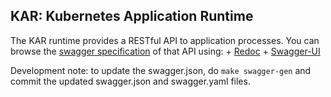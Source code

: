 ## KAR: Kubernetes Application Runtime

The KAR runtime provides a RESTful API to application processes.
You can browse the [swagger specification](https://pages.github.ibm.com/solsa/kar/api/swagger.json) of that API using:
    + [Redoc](https://pages.github.ibm.com/solsa/kar/api/redoc/)
    + [Swagger-UI](https://pages.github.ibm.com/solsa/kar/api/swagger-ui/)

Development note: to update the swagger.json, do `make swagger-gen` and commit the updated swagger.json and swagger.yaml files. 



